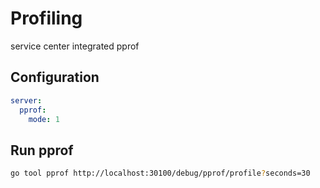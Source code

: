 # Profiling
service center integrated pprof 
## Configuration
```yaml
server:
  pprof:
    mode: 1
```

## Run pprof
```sh
go tool pprof http://localhost:30100/debug/pprof/profile?seconds=30
```
